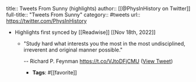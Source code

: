title:: Tweets From Sunny (highlights)
author:: [[@PhysInHistory on Twitter]]
full-title:: "Tweets From Sunny"
category:: #tweets
url:: https://twitter.com/PhysInHistory

- Highlights first synced by [[Readwise]] [[Nov 18th, 2022]]
	- "Study hard what interests you the most in the most undisciplined, irreverent and original manner possible."
	  
	  -- Richard P. Feynman https://t.co/VJtoDFjCMU ([View Tweet](https://twitter.com/search?q=%22Study%20hard%20what%20interests%20you%20the%20most%20in%20the%20most%20undisciplined%2C%20irreverent%20and%20original%20manner%20possible.%22%20%20--%20Richard%20P.%20Feynman%20https%3A//t.co/VJtoDFjCMU%20%28from%3A%40PhysInHistory%29))
		- **Tags**: #[[favorite]]
